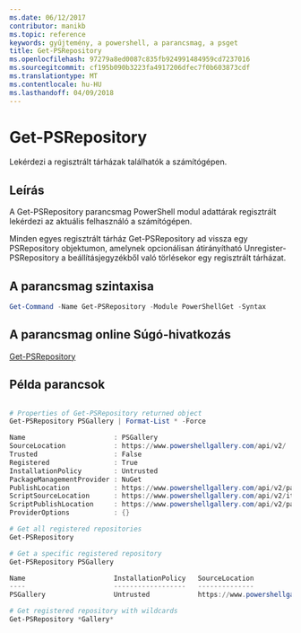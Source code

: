 ```yaml
---
ms.date: 06/12/2017
contributor: manikb
ms.topic: reference
keywords: gyűjtemény, a powershell, a parancsmag, a psget
title: Get-PSRepository
ms.openlocfilehash: 97279a8ed0087c835fb924991484959cd7237016
ms.sourcegitcommit: cf195b090b3223fa4917206dfec7f0b603873cdf
ms.translationtype: MT
ms.contentlocale: hu-HU
ms.lasthandoff: 04/09/2018
---
```

# <a name="get-psrepository"></a>Get-PSRepository

Lekérdezi a regisztrált tárházak találhatók a számítógépen.

## <a name="description"></a>Leírás

A Get-PSRepository parancsmag PowerShell modul adattárak regisztrált lekérdezi az aktuális felhasználó a számítógépen.

Minden egyes regisztrált tárház Get-PSRepository ad vissza egy PSRepository objektumon, amelynek opcionálisan átirányítható Unregister-PSRepository a beállításjegyzékből való törlésekor egy regisztrált tárházat.

## <a name="cmdlet-syntax"></a>A parancsmag szintaxisa
```powershell
Get-Command -Name Get-PSRepository -Module PowerShellGet -Syntax
```

## <a name="cmdlet-online-help-reference"></a>A parancsmag online Súgó-hivatkozás

[Get-PSRepository](http://go.microsoft.com/fwlink/?LinkID=517127)

## <a name="example-commands"></a>Példa parancsok

```powershell

# Properties of Get-PSRepository returned object
Get-PSRepository PSGallery | Format-List * -Force

Name                      : PSGallery
SourceLocation            : https://www.powershellgallery.com/api/v2/
Trusted                   : False
Registered                : True
InstallationPolicy        : Untrusted
PackageManagementProvider : NuGet
PublishLocation           : https://www.powershellgallery.com/api/v2/package/
ScriptSourceLocation      : https://www.powershellgallery.com/api/v2/items/psscript/
ScriptPublishLocation     : https://www.powershellgallery.com/api/v2/package/
ProviderOptions           : {}

# Get all registered repositories
Get-PSRepository

# Get a specific registered repository
Get-PSRepository PSGallery

Name                      InstallationPolicy   SourceLocation
----                      ------------------   --------------
PSGallery                 Untrusted            https://www.powershellgallery.com/api/v2/

# Get registered repository with wildcards
Get-PSRepository *Gallery*

```